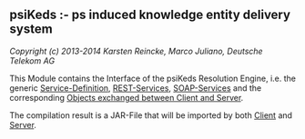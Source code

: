 psiKeds :- ps induced knowledge entity delivery system
------------------------------------------------------

*Copyright (c) 2013-2014 Karsten Reincke, Marco Juliano, Deutsche Telekom AG*

This Module contains the Interface of the psiKeds Resolution Engine, i.e.
the generic [Service-Definition](src/main/java/org/psikeds/resolutionengine/interfaces/pojos/),
[REST-Services](src/main/java/org/psikeds/resolutionengine/interfaces/rest/),
[SOAP-Services](src/main/java/org/psikeds/resolutionengine/interfaces/soap/)
and the corresponding [Objects exchanged between Client and Server](src/main/java/org/psikeds/resolutionengine/interfaces/services/).

The compilation result is a JAR-File that will be imported by both
[Client](../QueryAgent/)
and [Server](../ResolutionEngine/).
